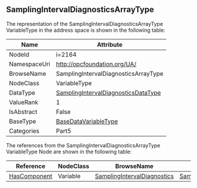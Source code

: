 <!-- objecttype -->
## SamplingIntervalDiagnosticsArrayType
  
<!-- end of text -->
The representation of the SamplingIntervalDiagnosticsArrayType VariableType in the address space is shown in the following table:  

|Name|Attribute|
|---|---|
|NodeId|i=2164|
|NamespaceUri|http://opcfoundation.org/UA/|
|BrowseName|SamplingIntervalDiagnosticsArrayType|
|NodeClass|VariableType|
|DataType|[SamplingIntervalDiagnosticsDataType](../../../Part5/DataTypes/SamplingIntervalDiagnosticsDataType/readme.md)|
|ValueRank|1|
|IsAbstract|False|
|BaseType|[BaseDataVariableType](../../../Part5/VariableTypes/BaseDataVariableType/readme.md)|
|Categories|Part5|

The references from the SamplingIntervalDiagnosticsArrayType VariableType Node are shown in the following table:  

|Reference|NodeClass|BrowseName|DataType|TypeDefinition|ModellingRule|
|---|---|---|---|---|---|
|[HasComponent](../../../Part3/ReferenceTypes/HasComponent/readme.md)|Variable|[SamplingIntervalDiagnostics](#SamplingIntervalDiagnostics)|[SamplingIntervalDiagnosticsDataType](../../../Part5/DataTypes/SamplingIntervalDiagnosticsDataType/readme.md)|[SamplingIntervalDiagnosticsType](../../Part5/VariableTypes/SamplingIntervalDiagnosticsType/readme.md)|[ExposesItsArray](../../Objects/ExposesItsArray/readme.md)|


